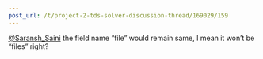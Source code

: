 ```yaml
---
post_url: /t/project-2-tds-solver-discussion-thread/169029/159
---
```

[@Saransh\_Saini](/u/saransh_saini) the field name “file” would remain same, I mean it won’t be “files” right?